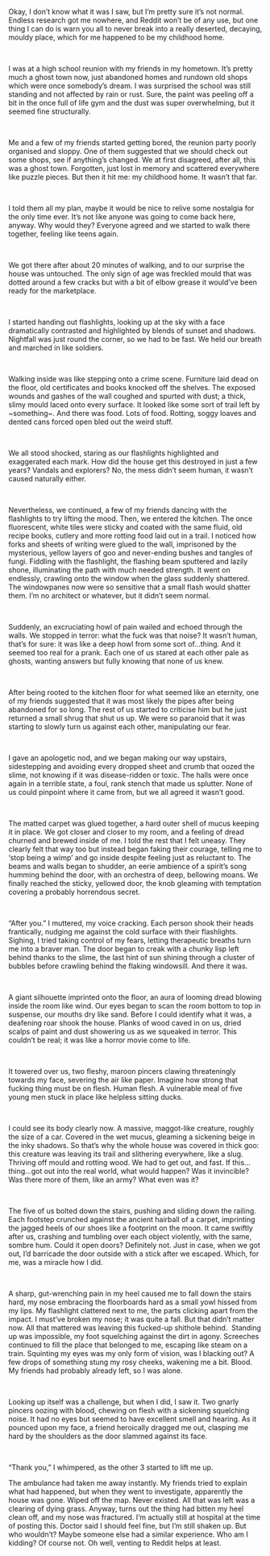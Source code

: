 Okay, I don’t know what it was I saw, but I’m pretty sure it’s not normal. Endless research got me nowhere, and Reddit won’t be of any use, but one thing I can do is warn you all to never break into a really deserted, decaying, mouldy place, which for me happened to be my childhood home.

 

I was at a high school reunion with my friends in my hometown. It’s pretty much a ghost town now, just abandoned homes and rundown old shops which were once somebody’s dream. I was surprised the school was still standing and not affected by rain or rust. Sure, the paint was peeling off a bit in the once full of life gym and the dust was super overwhelming, but it seemed fine structurally.

 

Me and a few of my friends started getting bored, the reunion party poorly organised and sloppy. One of them suggested that we should check out some shops, see if anything’s changed. We at first disagreed, after all, this was a ghost town. Forgotten, just lost in memory and scattered everywhere like puzzle pieces. But then it hit me: my childhood home. It wasn’t that far.

 

I told them all my plan, maybe it would be nice to relive some nostalgia for the only time ever. It’s not like anyone was going to come back here, anyway. Why would they? Everyone agreed and we started to walk there together, feeling like teens again.

 

We got there after about 20 minutes of walking, and to our surprise the house was untouched. The only sign of age was freckled mould that was dotted around a few cracks but with a bit of elbow grease it would’ve been ready for the marketplace.

 

I started handing out flashlights, looking up at the sky with a face dramatically contrasted and highlighted by blends of sunset and shadows. Nightfall was just round the corner, so we had to be fast. We held our breath and marched in like soldiers.

 

Walking inside was like stepping onto a crime scene. Furniture laid dead on the floor, old certificates and books knocked off the shelves. The exposed wounds and gashes of the wall coughed and spurted with dust; a thick, slimy mould laced onto every surface. It looked like some sort of trail left by ~something~. And there was food. Lots of food. Rotting, soggy loaves and dented cans forced open bled out the weird stuff.

 

We all stood shocked, staring as our flashlights highlighted and exaggerated each mark. How did the house get this destroyed in just a few years? Vandals and explorers? No, the mess didn’t seem human, it wasn’t caused naturally either.

 

Nevertheless, we continued, a few of my friends dancing with the flashlights to try lifting the mood. Then, we entered the kitchen. The once fluorescent, white tiles were sticky and coated with the same fluid, old recipe books, cutlery and more rotting food laid out in a trail. I noticed how forks and sheets of writing were glued to the wall, imprisoned by the mysterious, yellow layers of goo and never-ending bushes and tangles of fungi. Fiddling with the flashlight, the flashing beam sputtered and lazily shone, illuminating the path with much needed strength. It went on endlessly, crawling onto the window when the glass suddenly shattered. The windowpanes now were so sensitive that a small flash would shatter them. I’m no architect or whatever, but it didn’t seem normal.

 

Suddenly, an excruciating howl of pain wailed and echoed through the walls. We stopped in terror: what the fuck was that noise? It wasn’t human, that’s for sure: it was like a deep howl from some sort of…thing. And it seemed too real for a prank. Each one of us stared at each other pale as ghosts, wanting answers but fully knowing that none of us knew.

 

After being rooted to the kitchen floor for what seemed like an eternity, one of my friends suggested that it was most likely the pipes after being abandoned for so long. The rest of us started to criticise him but he just returned a small shrug that shut us up. We were so paranoid that it was starting to slowly turn us against each other, manipulating our fear.

 

I gave an apologetic nod, and we began making our way upstairs, sidestepping and avoiding every dropped sheet and crumb that oozed the slime, not knowing if it was disease-ridden or toxic. The halls were once again in a terrible state, a foul, rank stench that made us splutter. None of us could pinpoint where it came from, but we all agreed it wasn’t good.

 

The matted carpet was glued together, a hard outer shell of mucus keeping it in place. We got closer and closer to my room, and a feeling of dread churned and brewed inside of me. I told the rest that I felt uneasy. They clearly felt that way too but instead began faking their courage, telling me to ‘stop being a wimp’ and go inside despite feeling just as reluctant to. The beams and walls began to shudder, an eerie ambience of a spirit’s song humming behind the door, with an orchestra of deep, bellowing moans. We finally reached the sticky, yellowed door, the knob gleaming with temptation covering a probably horrendous secret.

 

“After you.” I muttered, my voice cracking. Each person shook their heads frantically, nudging me against the cold surface with their flashlights. Sighing, I tried taking control of my fears, letting therapeutic breaths turn me into a braver man. The door began to creak with a chunky lisp left behind thanks to the slime, the last hint of sun shining through a cluster of bubbles before crawling behind the flaking windowsill. And there it was.

 

A giant silhouette imprinted onto the floor, an aura of looming dread blowing inside the room like wind. Our eyes began to scan the room bottom to top in suspense, our mouths dry like sand. Before I could identify what it was, a deafening roar shook the house. Planks of wood caved in on us, dried scalps of paint and dust showering us as we squeaked in terror. This couldn’t be real; it was like a horror movie come to life.

 

It towered over us, two fleshy, maroon pincers clawing threateningly towards my face, severing the air like paper. Imagine how strong that fucking thing must be on flesh. Human flesh. A vulnerable meal of five young men stuck in place like helpless sitting ducks.

 

I could see its body clearly now. A massive, maggot-like creature, roughly the size of a car. Covered in the wet mucus, gleaming a sickening beige in the inky shadows. So that’s why the whole house was covered in thick goo: this creature was leaving its trail and slithering everywhere, like a slug. Thriving off mould and rotting wood. We had to get out, and fast. If this…thing…got out into the real world, what would happen? Was it invincible? Was there more of them, like an army? What even was it?

 

The five of us bolted down the stairs, pushing and sliding down the railing. Each footstep crunched against the ancient hairball of a carpet, imprinting the jagged heels of our shoes like a footprint on the moon. It came swiftly after us, crashing and tumbling over each object violently, with the same, sombre hum. Could it open doors? Definitely not. Just in case, when we got out, I’d barricade the door outside with a stick after we escaped. Which, for me, was a miracle how I did.

 

A sharp, gut-wrenching pain in my heel caused me to fall down the stairs hard, my nose embracing the floorboards hard as a small yowl hissed from my lips. My flashlight clattered next to me, the parts clicking apart from the impact. I must’ve broken my nose; it was quite a fall. But that didn’t matter now. All that mattered was leaving this fucked-up shithole behind.  Standing up was impossible, my foot squelching against the dirt in agony. Screeches continued to fill the place that belonged to me, escaping like steam on a train. Squinting my eyes was my only form of vision, was I blacking out? A few drops of something stung my rosy cheeks, wakening me a bit. Blood. My friends had probably already left, so I was alone.

 

Looking up itself was a challenge, but when I did, I saw it. Two gnarly pincers oozing with blood, chewing on flesh with a sickening squelching noise. It had no eyes but seemed to have excellent smell and hearing. As it pounced upon my face, a friend heroically dragged me out, clasping me hard by the shoulders as the door slammed against its face.

 

“Thank you,” I whimpered, as the other 3 started to lift me up.

The ambulance had taken me away instantly. My friends tried to explain what had happened, but when they went to investigate, apparently the house was gone. Wiped off the map. Never existed. All that was left was a clearing of dying grass. Anyway, turns out the thing had bitten my heel clean off, and my nose was fractured. I’m actually still at hospital at the time of posting this. Doctor said I should feel fine, but I’m still shaken up. But who wouldn’t? Maybe someone else had a similar experience. Who am I kidding? Of course not. Oh well, venting to Reddit helps at least.

 

 

 